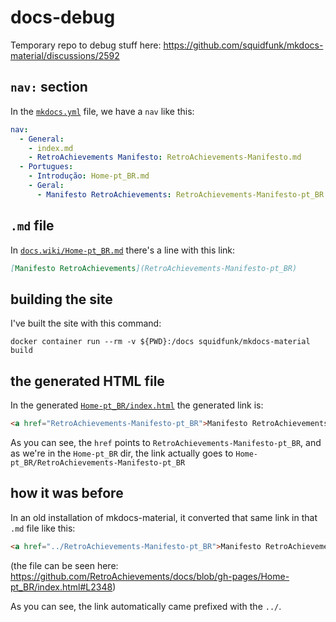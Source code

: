 # docs-debug
Temporary repo to debug stuff here: https://github.com/squidfunk/mkdocs-material/discussions/2592


## `nav:` section

In the [`mkdocs.yml`](mkdocs.yml) file, we have a `nav` like this:

```yml
nav:
  - General:
    - index.md
    - RetroAchievements Manifesto: RetroAchievements-Manifesto.md
  - Portugues:
    - Introdução: Home-pt_BR.md
    - Geral:
      - Manifesto RetroAchievements: RetroAchievements-Manifesto-pt_BR.md
```

## `.md` file

In [`docs.wiki/Home-pt_BR.md`](https://raw.githubusercontent.com/meleu/docs-debug/master/docs.wiki/Home-pt_BR.md) there's a line with this link:
```md
[Manifesto RetroAchievements](RetroAchievements-Manifesto-pt_BR)
```

## building the site

I've built the site with this command:
```
docker container run --rm -v ${PWD}:/docs squidfunk/mkdocs-material build
```


## the generated HTML file

In the generated [`Home-pt_BR/index.html`](https://github.com/meleu/docs-debug/blob/master/site/Home-pt_BR/index.html#L472) the generated link is:
```html
<a href="RetroAchievements-Manifesto-pt_BR">Manifesto RetroAchievements</a>
```

As you can see, the `href` points to `RetroAchievements-Manifesto-pt_BR`, and as we're in the `Home-pt_BR` dir, the link actually goes to `Home-pt_BR/RetroAchievements-Manifesto-pt_BR`

## how it was before

In an old installation of mkdocs-material, it converted that same link in that `.md` file like this:
```html
<a href="../RetroAchievements-Manifesto-pt_BR">Manifesto RetroAchievements</a>
```
(the file can be seen here: https://github.com/RetroAchievements/docs/blob/gh-pages/Home-pt_BR/index.html#L2348)

As you can see, the link automatically came prefixed with the `../`.
